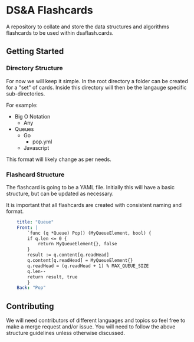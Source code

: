 # DS&A Flashcards

A repository to collate and store the data structures and algorithms flashcards to be used within dsaflash.cards.

## Getting Started

### Directory Structure

For now we will keep it simple. 
In the root directory a folder can be created for a "set" of cards. 
Inside this directory will then be the langauge specific sub-directories.

For example:

* Big O Notation
    * Any
* Queues
    * Go
        * pop.yml
    * Javascript

This format will likely change as per needs.

### Flashcard Structure

The flashcard is going to be a YAML file.
Initially this will have a basic structure, but can be updated as necessary. 

It is important that all flashcards are created with consistent naming and format.

```yaml
    title: "Queue"
    Front: |
        `func (q *Queue) Pop() (MyQueueElement, bool) {
        if q.len <= 0 {
            return MyQueueElement{}, false
        }
        result := q.content[q.readHead]
        q.content[q.readHead] = MyQueueElement{}
        q.readHead = (q.readHead + 1) % MAX_QUEUE_SIZE
        q.len--
        return result, true
        }
    Back: "Pop"
```

## Contributing

We will need contributors of different languages and topics so feel free to make a merge request and/or issue. 
You will need to follow the above structure guidelines unless otherwise discussed.